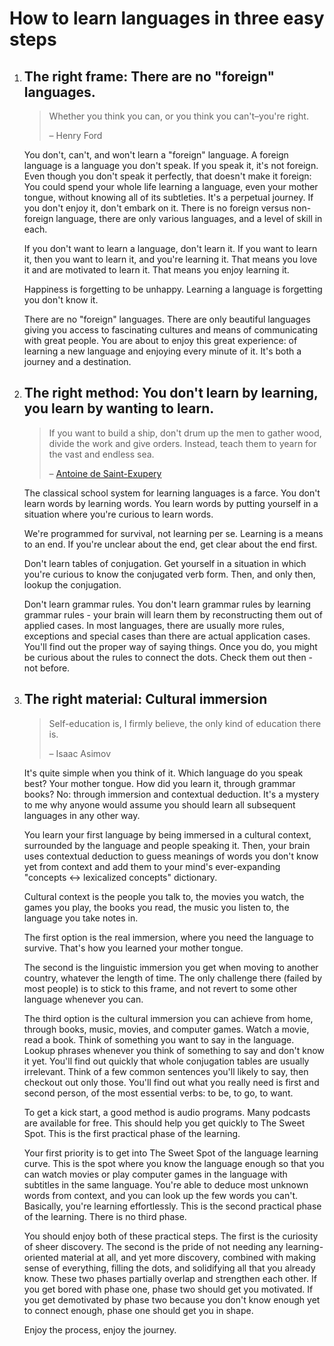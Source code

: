 How to learn languages in three easy steps
===

1. ## The right frame: There are no "foreign" languages.

    >Whether you think you can, or you think you can't&ndash;you're right.
    >
    > &ndash; Henry Ford

    You don't, can't, and won't learn a "foreign" language. A foreign language is a language you don't speak. If you speak it, it's not foreign. Even though you don't speak it perfectly, that doesn't make it foreign: You could spend your whole life learning a language, even your mother tongue, without knowing all of its subtleties. It's a perpetual journey. If you don't enjoy it, don't embark on it. There is no foreign versus non-foreign language, there are only various languages, and a level of skill in each.

    If you don't want to learn a language, don't learn it. If you want to learn it, then you want to learn it, and you're learning it. That means you love it and are motivated to learn it. That means you enjoy learning it.

    Happiness is forgetting to be unhappy. Learning a language is forgetting you don't know it.

    There are no "foreign" languages. There are only beautiful languages giving you access to fascinating cultures and means of communicating with great people. You are about to enjoy this great experience: of learning a new language and enjoying every minute of it. It's both a journey and a destination.

1. ## The right method: You don't learn by learning, you learn by wanting to learn.

    >If you want to build a ship, don't drum up the men to gather wood, divide the work and give orders. Instead, teach them to yearn for the vast and endless sea.
    >
    > &ndash; [Antoine de Saint-Exupery](http://www.la-grange.net/2010/12/29/saint-exupery)

    The classical school system for learning languages is a farce. You don't learn words by learning words. You learn words by putting yourself in a situation where you're curious to learn words.

    We're programmed for survival, not learning per se. Learning is a means to an end. If you're unclear about the end, get clear about the end first.

    Don't learn tables of conjugation. Get yourself in a situation in which you're curious to know the conjugated verb form. Then, and only then, lookup the conjugation.

    Don't learn grammar rules. You don't learn grammar rules by learning grammar rules - your brain will learn them by reconstructing them out of applied cases. In most languages, there are usually more rules, exceptions and special cases than there are actual application cases. You'll find out the proper way of saying things. Once you do, you might be curious about the rules to connect the dots. Check them out then - not before.

1. ## The right material: Cultural immersion

    >Self-education is, I firmly believe, the only kind of education there is.
    >
    > &ndash; Isaac Asimov

    It's quite simple when you think of it. Which language do you speak best? Your mother tongue. How did you learn it, through grammar books? No: through immersion and contextual deduction. It's a mystery to me why anyone would assume you should learn all subsequent languages in any other way.

    You learn your first language by being immersed in a cultural context, surrounded by the language and people speaking it. Then, your brain uses contextual deduction to guess meanings of words you don't know yet from context and add them to your mind's ever-expanding "concepts <-> lexicalized concepts" dictionary.

    Cultural context is the people you talk to, the movies you watch, the games you play, the books you read, the music you listen to, the language you take notes in.

    The first option is the real immersion, where you need the language to survive. That's how you learned your mother tongue.

    The second is the linguistic immersion you get when moving to another country, whatever the length of time.  The only challenge there (failed by most people) is to stick to this frame, and not revert to some other language whenever you can.

    The third option is the cultural immersion you can achieve from home, through books, music, movies, and computer games. Watch a movie, read a book. Think of something you want to say in the language. Lookup phrases whenever you think of something to say and don't know it yet. You'll find out quickly that whole conjugation tables are usually irrelevant. Think of a few common sentences you'll likely to say, then checkout out only those. You'll find out what you really need is first and second person, of the most essential verbs: to be, to go, to want.

    To get a kick start, a good method is audio programs. Many podcasts are available for free. This should help you get quickly to The Sweet Spot. This is the first practical phase of the learning.

    Your first priority is to get into The Sweet Spot of the language learning curve. This is the spot where you know the language enough so that you can watch movies or play computer games in the language with subtitles in the same language. You're able to deduce most unknown words from context, and you can look up the few words you can't. Basically, you're learning effortlessly. This is the second practical phase of the learning. There is no third phase.

    You should enjoy both of these practical steps. The first is the curiosity of sheer discovery. The second is the pride of not needing any learning-oriented material at all, and yet more discovery, combined with making sense of everything, filling the dots, and solidifying all that you already know. These two phases partially overlap and strengthen each other. If you get bored with phase one, phase two should get you motivated. If you get demotivated by phase two because you don't know enough yet to connect enough, phase one should get you in shape.

    Enjoy the process, enjoy the journey.
